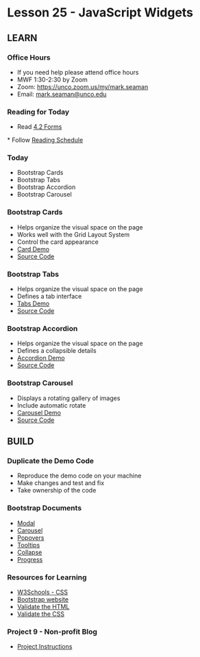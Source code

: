 # Lesson 25 - JavaScript Widgets


## LEARN

### Office Hours
* If you need help please attend office hours
* MWF  1:30-2:30 by Zoom
* Zoom:  https://unco.zoom.us/my/mark.seaman
* Email:   mark.seaman@unco.edu      


### Reading for Today  
* Read <a target="_blank" 
href="https://learn.zybooks.com/zybook/UNCOBACS200SeamanFall2021/chapter/4/section/2">
4.2 Forms
</a>
* Follow <a target="_blank" href="/course/bacs200/docs/ZybooksReading">Reading Schedule</a>


### Today
* Bootstrap Cards
* Bootstrap Tabs
* Bootstrap Accordion
* Bootstrap Carousel


### Bootstrap Cards
* Helps organize the visual space on the page
* Works well with the Grid Layout System
* Control the card appearance
* [Card Demo](https://Mark-Seaman.github.io/demo/week9/card.html)
* [Source Code](https://github.com/Mark-Seaman/Mark-Seaman.github.io/tree/master/demo/week9)


### Bootstrap Tabs
* Helps organize the visual space on the page
* Defines a tab interface
* [Tabs Demo](https://Mark-Seaman.github.io/demo/week9/tabs.html)
* [Source Code](https://github.com/Mark-Seaman/Mark-Seaman.github.io/tree/master/demo/week9)


### Bootstrap Accordion
* Helps organize the visual space on the page
* Defines a collapsible details
* [Accordion Demo](https://Mark-Seaman.github.io/demo/week9/accordion.html)
* [Source Code](https://github.com/Mark-Seaman/Mark-Seaman.github.io/tree/master/demo/week9)


### Bootstrap Carousel
* Displays a rotating gallery of images
* Include automatic rotate
* [Carousel Demo](https://Mark-Seaman.github.io/demo/week9/carousel.html)
* [Source Code](https://github.com/Mark-Seaman/Mark-Seaman.github.io/tree/master/demo/week9)



## BUILD


### Duplicate the Demo Code
* Reproduce the demo code on your machine
* Make changes and test and fix
* Take ownership of the code


### Bootstrap Documents
* [Modal](https://getbootstrap.com/docs/5.1/components/modal/)
* [Carousel](https://getbootstrap.com/docs/5.1/components/carousel/)
* [Popovers](https://getbootstrap.com/docs/5.1/components/popovers/)
* [Tooltips](https://getbootstrap.com/docs/5.1/components/tooltips/)
* [Collapse](https://getbootstrap.com/docs/5.1/components/collapse/)
* [Progress](https://getbootstrap.com/docs/5.1/components/progress/)


### Resources for Learning
* [W3Schools - CSS](https://www.w3schools.com/css/default.asp)
* [Bootstrap website](https://getbootstrap.com)
* [Validate the HTML](https://validator.w3.org/)
* [Validate the CSS](http://jigsaw.w3.org/css-validator/)


### Project 9 - Non-profit Blog
* [Project Instructions](/course/bacs200/project/09)

